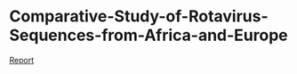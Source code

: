 # Comparative-Study-of-Rotavirus-Sequences-from-Africa-and-Europe
[Report](https://drive.google.com/file/d/1b6QEkGdWwayWfNwdz5TN45NIut0xu2wk/view?usp=sharing)
